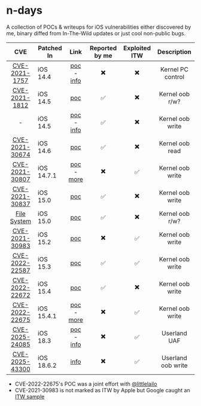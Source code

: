 # n-days

A collection of POCs & writeups for iOS vulnerabilities either discovered by me, binary diffed from In-The-Wild updates or just cool non-public bugs.

|	CVE					|	Patched In			|		Link	 |		Reported by me	|	Exploited ITW	|	Description		|
|:---------------------:|-----------------------|:--------------:|:--------------------:|:-----------------:|:-----------------:|
| [CVE-2021-1757](https://support.apple.com/en-us/HT212146) | iOS 14.4 | [poc](https://github.com/b1n4r1b01/n-days/blob/main/CVE-2021-1757/CVE-2021-1757-PoC.c) - [info](https://github.com/b1n4r1b01/n-days/blob/main/CVE-2021-1757/CVE-2021-1757-Writeup.md) | :heavy_multiplication_x:| :heavy_multiplication_x: | Kernel PC control |
| [CVE-2021-1812](https://support.apple.com/en-us/HT212317) | iOS 14.5 | [poc](https://github.com/b1n4r1b01/n-days/blob/main/CVE-2021-1812.c) | :white_check_mark: | :heavy_multiplication_x: | Kernel oob r/w? |
| - | iOS 14.5 | [poc](https://github.com/b1n4r1b01/n-days/blob/main/AppleH10CamIn-OOBw/AppleH10CamIn-OOBw-PoC.c) - [info](https://github.com/b1n4r1b01/n-days/blob/main/AppleH10CamIn-OOBw/AppleH10CamIn-OOBw-Writeup.md) | :white_check_mark: | :heavy_multiplication_x: | Kernel oob write |
| [CVE-2021-30674](https://support.apple.com/en-us/HT212528)  | iOS 14.6 | [poc](https://github.com/b1n4r1b01/n-days/blob/main/CVE-2021-30674/CVE-2021-30674.c) | :white_check_mark: | :heavy_multiplication_x: | Kernel oob read |
| [CVE-2021-30807](https://support.apple.com/en-us/HT212623) | iOS 14.7.1 | [poc](https://github.com/b1n4r1b01/n-days/blob/main/CVE-2021-30807/CVE-2021-30807.c) - [more](http://web.archive.org/web/20211031080037/https://twitter.com/b1n4r1b01/status/1419734027565617165) | :heavy_multiplication_x: | :white_check_mark: | Kernel oob write |
|[CVE-2021-30837](https://support.apple.com/en-us/HT212814)| iOS 15.0 | [poc](https://github.com/b1n4r1b01/n-days/blob/main/CVE-2021-30837.c) | :white_check_mark: |:heavy_multiplication_x: | Kernel oob write |
| [File System](https://support.apple.com/en-us/HT212814) | iOS 15.0 | [poc](https://github.com/b1n4r1b01/n-days/blob/main/lifs_poc.c) | :white_check_mark: | :heavy_multiplication_x:| Kernel oob r/w? |
| [CVE-2021-30983](https://support.apple.com/en-us/HT212976)| iOS 15.2 | [poc](https://github.com/b1n4r1b01/n-days/blob/main/IOMFB_15.1.c) | :heavy_multiplication_x: | :white_check_mark: | Kernel oob write |
| [CVE-2022-22587](https://support.apple.com/en-us/HT213053)| iOS 15.3 | [poc](https://github.com/b1n4r1b01/n-days/blob/main/IOMFB_oobr_15.2.c) | :white_check_mark: | :white_check_mark: | Kernel oob write |
| [CVE-2022-22672](https://support.apple.com/en-us/HT213182) | iOS 15.4 | [poc](https://github.com/b1n4r1b01/n-days/blob/main/AFU.c) | :white_check_mark: |:heavy_multiplication_x: | Kernel oob write |
| [CVE-2022-22675](https://support.apple.com/en-us/HT213219) | iOS 15.4.1 | [poc](https://github.com/b1n4r1b01/n-days/blob/main/AVD-15.4.1.mp4) - [more](https://x.com/littlelailo/status/1521173087592628226) | :heavy_multiplication_x: | :white_check_mark: | Kernel oob write |
| [CVE-2025-24085](https://support.apple.com/en-us/122066) | iOS 18.3 | [poc](https://github.com/b1n4r1b01/n-days/blob/main/CVE-2025-24085/CVE-2025-24085.c) - [info](https://github.com/b1n4r1b01/n-days/blob/main/CVE-2025-24085/CVE-2025-24085.md) | :heavy_multiplication_x: |:white_check_mark: | Userland UAF |
| [CVE-2025-43300](https://support.apple.com/en-us/124925) | iOS 18.6.2 | [info](https://github.com/b1n4r1b01/n-days/blob/main/CVE-2025-43300.md) | :heavy_multiplication_x: | :white_check_mark: | Userland oob write|



- CVE-2022-22675's POC was a joint effort with [@littlelailo](https://x.com/littlelailo/) 
- CVE-2021-30983 is not marked as ITW by Apple but Google caught an [ITW sample](https://googleprojectzero.blogspot.com/2022/06/curious-case-carrier-app.html)
